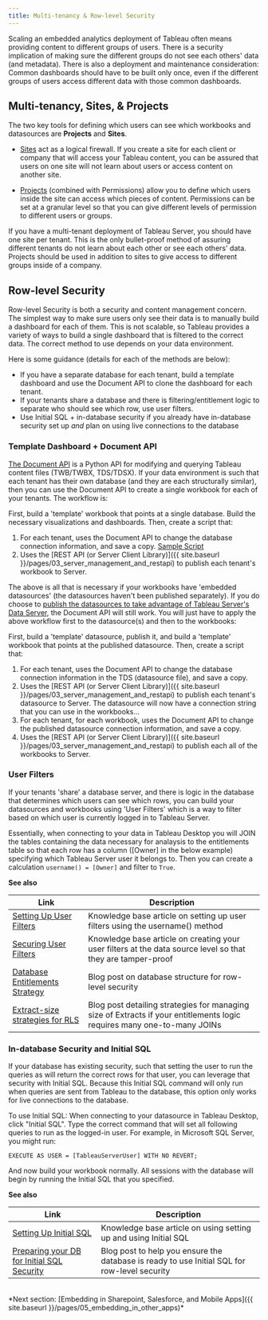 ```yaml
---
title: Multi-tenancy & Row-level Security
---
```


Scaling an embedded analytics deployment of Tableau often means providing content to different groups of users. There is a security implication of making sure the different groups do not see each others' data (and metadata). There is also a deployment and maintenance consideration: Common dashboards should have to be built only once, even if the different groups of users access different data with those common dashboards.

## Multi-tenancy, Sites, & Projects

The two key tools for defining which users can see which workbooks and datasources are **Projects** and **Sites**.

* [Sites](http://onlinehelp.tableau.com/current/server/en-us/sites_intro.htm) act as a logical firewall. If you create a site for each client or company that will access your Tableau content, you can be assured that users on one site will not learn about users or access content on another site.

* [Projects](https://onlinehelp.tableau.com/current/server/en-us/projects.htm) (combined with Permissions) allow you to define which users inside the site can access which pieces of content. Permissions can be set at a granular level so that you can give different levels of permission to different users or groups.

If you have a multi-tenant deployment of Tableau Server, you should have one site per tenant. This is the only bullet-proof method of assuring different tenants do not learn about each other or see each others' data. Projects should be used in addition to sites to give access to different groups inside of a company.

## Row-level Security

Row-level Security is both a security and content management concern. The simplest way to make sure users only see their data is to manually build a dashboard for each of them. This is not scalable, so Tableau provides a variety of ways to build a single dashboard that is filtered to the correct data. The correct method to use depends on your data environment.

Here is some guidance (details for each of the methods are below):

* If you have a separate database for each tenant, build a template dashboard and use the Document API to clone the dashboard for each tenant.
* If your tenants share a database and there is filtering/entitlement logic to separate who should see which row, use user filters.
* Use Initial SQL + in-database security if you already have in-database security set up *and* plan on using live connections to the database

###  Template Dashboard + Document API

[The Document API](https://github.com/tableau/document-api-python) is a Python API for modifying and querying Tableau content files (TWB/TWBX, TDS/TDSX). If your data environment is such that each tenant has their own database (and they are each structurally similar), then you can use the Document API to create a single workbook for each of your tenants. The workflow is:

First, build a 'template' workbook that points at a single database. Build the necessary visualizations and dashboards.
Then, create a script that:

1. For each tenant, uses the Document API to change the database connection information, and save a copy. [Sample Script](https://github.com/tableau/document-api-python/blob/master/samples/replicate-workbook/replicate_workbook.py)
1. Uses the [REST API (or Server Client Library)]({{ site.baseurl }}/pages/03_server_management_and_restapi)  to publish each tenant's workbook to Server.

The above is all that is necessary if your workbooks have 'embedded datasources' (the datasources haven't been published separately). If you do choose to [publish the datasources to take advantage of Tableau Server's Data Server](https://onlinehelp.tableau.com/current/pro/desktop/en-us/publish_datasources.html), the Document API will still work. You will just have to apply the above workflow first to the datasource(s) and then to the workbooks:

First, build a 'template' datasource, publish it, and build a 'template' workbook that points at the published datasource.
Then, create a script that:

1. For each tenant, uses the Document API to change the database connection information in the TDS (datasource file), and save a copy.
1. Uses the [REST API (or Server Client Library)]({{ site.baseurl }}/pages/03_server_management_and_restapi) to publish each tenant's datasource to Server. The datasource will now have a connection string that you can use in the workbooks...
1. For each tenant, for each workbook, uses the Document API to change the published datasource connection information, and save a copy.
1. Uses the [REST API (or Server Client Library)]({{ site.baseurl }}/pages/03_server_management_and_restapi) to publish each all of the workbooks to Server.

### User Filters

If your tenants 'share' a database server, and there is logic in the database that determines which users can see which rows, you can build your datasources and workbooks using 'User Filters' which is a way to filter based on which user is currently logged in to Tableau Server.

Essentially, when connecting to your data in Tableau Desktop you will JOIN the tables containing the data necessary for analaysis to the entitlements table so that each row has a column ([Owner] in the below example) specifying which Tableau Server user it belongs to. Then you can create a calculation `username() = [Owner]` and filter to `True`.

**See also**

Link | Description
---- | -----------
[Setting Up User Filters](https://onlinehelp.tableau.com/current/pro/desktop/en-us/publish_userfilters_create.html#dynamic) | Knowledge base article on setting up user filters using the username() method
[Securing User Filters](https://onlinehelp.tableau.com/current/pro/desktop/en-us/publish_userfilters_create.html#publish-user-filters) | Knowledge base article on creating your user filters at the data source level so that they are tamper-proof
[Database Entitlements Strategy](https://tableauandbehold.com/2016/03/07/how-to-set-up-your-database-for-row-level-security-in-tableau/) | Blog post on database structure for row-level security
[Extract-size strategies for RLS](https://tableauandbehold.com/2016/08/08/defusing-row-level-security-in-tableau-data-extracts-before-they-blow-up-part-1/) | Blog post detailing strategies for managing size of Extracts if your entitlements logic requires many one-to-many JOINs

### In-database Security and Initial SQL

If your database has existing security, such that setting the user to run the queries as will return the correct rows for that user, you can leverage that security with Initial SQL. Because this Initial SQL command will only run when queries are sent from Tableau to the database, this option only works for live connections to the database.

To use Initial SQL: When connecting to your datasource in Tableau Desktop, click "Initial SQL". Type the correct command that will set all following queries to run as the logged-in user. For example, in Microsoft SQL Server, you might run:

```
EXECUTE AS USER = [TableauServerUser] WITH NO REVERT;
```

And now build your workbook normally. All sessions with the database will begin by running the Initial SQL that you specified.

**See also**

Link | Description
---- | -----------
[Setting Up Initial SQL](hhttp://onlinehelp.tableau.com/current/pro/desktop/en-us/connect_basic_initialsql.html) | Knowledge base article on using setting up and using Initial SQL
[Preparing your DB for Initial SQL Security](https://tableauandbehold.com/2016/03/09/using-initial-sql-for/) | Blog post to help you ensure the database is ready to use Initial SQL for row-level security


<br />
*Next section: [Embedding in Sharepoint, Salesforce, and Mobile Apps]({{ site.baseurl }}/pages/05_embedding_in_other_apps)*
